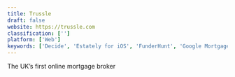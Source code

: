 ```yaml
---
title: Trussle
draft: false 
website: https://trussle.com
classification: ['']
platform: ['Web']
keywords: ['Decide', 'Estately for iOS', 'FunderHunt', 'Google Mortgages', 'Haus', 'Home Buying List', 'Homeseek', 'Inadash', 'LendingCrowd', 'LendingHome', 'London Rent Hacker', 'Mortgage Monitor by Trussle', 'MortgageHippo', 'Notarize for Mortgage', 'Penny For London', 'PinotBleu', 'Quicken Loans Rocket Mortgage', 'RateGravity', 'Richie Lending', 'Subaba', 'TAP London', 'inhaus']
---
```

The UK’s first online mortgage broker